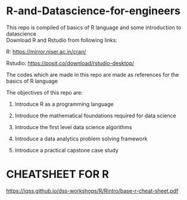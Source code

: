 # R-and-Datascience-for-engineers
This repo is compiled of basics of R language and some introduction to datascience  
    Download R and Rstudio from following links: 
	
  R: https://mirror.niser.ac.in/cran/
	
  Rstudio: https://posit.co/download/rstudio-desktop/
	
The codes which are made in this repo are made as references for the basics of R language 

The objectives of this repo are:

  1) Introduce R as a programming language 
 
 2) Introduce the mathematical foundations required for data science 
 
 3) Introduce the first level data science algorithms 
 
 4) Introduce a data analytics problem solving framework
 
 5) Introduce a practical capstone case study
 
# CHEATSHEET FOR R

https://iqss.github.io/dss-workshops/R/Rintro/base-r-cheat-sheet.pdf

